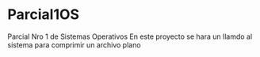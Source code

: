 # Parcial1OS
Parcial Nro 1 de Sistemas Operativos
En este proyecto se hara un llamdo al sistema para comprimir un archivo plano